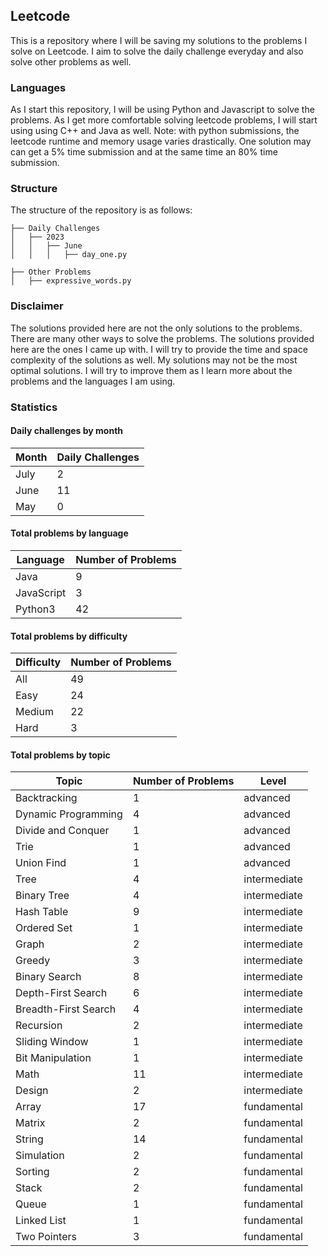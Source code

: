 ## Leetcode
This is a repository where I will be saving my solutions to the problems I solve on Leetcode. 
I aim to solve the daily challenge everyday and also solve other problems as well.

### Languages
As I start this repository, I will be using Python and Javascript to solve the problems. As I get more comfortable solving leetcode problems, I will start using using C++ and Java as well.
Note: with python submissions, the leetcode runtime and memory usage varies drastically. One solution may can get a 5% time submission and at the same time an 80% time submission.

### Structure
The structure of the repository is as follows:
```
├── Daily Challenges
│   ├── 2023
│   │   ├── June
│   │   │   ├── day_one.py

├── Other Problems
│   ├── expressive_words.py
```

### Disclaimer
The solutions provided here are not the only solutions to the problems. There are many other ways to solve the problems. The solutions provided here are the ones I came up with. I will try to provide the time and space complexity of the solutions as well.
My solutions may not be the most optimal solutions. I will try to improve them as I learn more about the problems and the languages I am using.












### Statistics
#### Daily challenges by month
| Month   |   Daily Challenges |
|---------|--------------------|
| July    |                  2 |
| June    |                 11 |
| May     |                  0 |

#### Total problems by language
| Language   |   Number of Problems |
|------------|----------------------|
| Java       |                    9 |
| JavaScript |                    3 |
| Python3    |                   42 |

#### Total problems by difficulty
| Difficulty   |   Number of Problems |
|--------------|----------------------|
| All          |                   49 |
| Easy         |                   24 |
| Medium       |                   22 |
| Hard         |                    3 |

#### Total problems by topic
| Topic                |   Number of Problems | Level        |
|----------------------|----------------------|--------------|
| Backtracking         |                    1 | advanced     |
| Dynamic Programming  |                    4 | advanced     |
| Divide and Conquer   |                    1 | advanced     |
| Trie                 |                    1 | advanced     |
| Union Find           |                    1 | advanced     |
| Tree                 |                    4 | intermediate |
| Binary Tree          |                    4 | intermediate |
| Hash Table           |                    9 | intermediate |
| Ordered Set          |                    1 | intermediate |
| Graph                |                    2 | intermediate |
| Greedy               |                    3 | intermediate |
| Binary Search        |                    8 | intermediate |
| Depth-First Search   |                    6 | intermediate |
| Breadth-First Search |                    4 | intermediate |
| Recursion            |                    2 | intermediate |
| Sliding Window       |                    1 | intermediate |
| Bit Manipulation     |                    1 | intermediate |
| Math                 |                   11 | intermediate |
| Design               |                    2 | intermediate |
| Array                |                   17 | fundamental  |
| Matrix               |                    2 | fundamental  |
| String               |                   14 | fundamental  |
| Simulation           |                    2 | fundamental  |
| Sorting              |                    2 | fundamental  |
| Stack                |                    2 | fundamental  |
| Queue                |                    1 | fundamental  |
| Linked List          |                    1 | fundamental  |
| Two Pointers         |                    3 | fundamental  |